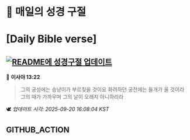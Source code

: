 # 🙏 매일의 성경 구절
# [Daily Bible verse]
## [![README에 성경구절 업데이트](https://github.com/DONGSUKA/first_test/actions/workflows/update-readme-bible.yml/badge.svg)](https://github.com/DONGSUKA/first_test/actions/workflows/update-readme-bible.yml)
<!-- START_BIBLE_VERSE -->
📖 **이사야 13:22**
> 그의 궁성에는 승냥이가 부르짖을 것이요 화려하던 궁전에는 들개가 울 것이라 그의 때가 가까우며 그의 날이 오래지 아니하리라

🕊️ _업데이트 시각: 2025-09-20 16:08:04 KST_
  <!-- END_BIBLE_VERSE -->
## GITHUB_ACTION

